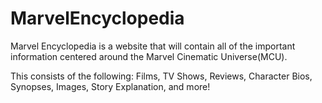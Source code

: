 # MarvelEncyclopedia


Marvel Encyclopedia is a website that will contain all of the important information centered around the Marvel Cinematic Universe(MCU). 

This consists of the following:
Films, TV Shows, Reviews, Character Bios, Synopses, Images, Story Explanation, and more! 

